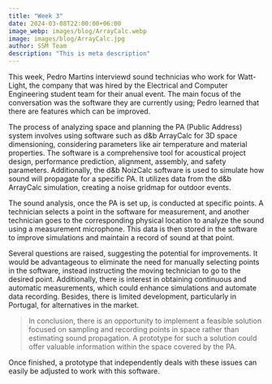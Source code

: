 ```yaml
---
title: "Week 3"
date: 2024-03-08T22:00:00+06:00
image_webp: images/blog/ArrayCalc.webp
image: images/blog/ArrayCalc.jpg
author: SSM Team
description: "This is meta description"
---
```


This week, Pedro Martins interviewd sound technicias who work for Watt-Light, the company that was hired by the Electrical and Computer Engineering student team for their anual event. The main focus of the conversation was the software they are currently using; Pedro learned that there are features which can be improved.

The process of analyzing space and planning the PA (Public Address) system involves using software such as d&b ArrayCalc for 3D space dimensioning, considering parameters like air temperature and material properties. The software is a comprehensive tool for acoustical project design, performance prediction, alignment, assembly, and safety parameters.
Additionally, the d&b NoizCalc software is used to simulate how sound will propagate for a specific PA. It utilizes data from the d&b ArrayCalc simulation, creating a noise gridmap for outdoor events.

The sound analysis, once the PA is set up, is conducted at specific points. A technician selects a point in the software for measurement, and another technician goes to the corresponding physical location to analyze the sound using a measurement microphone. This data is then stored in the software to improve simulations and maintain a record of sound at that point.

Several questions are raised, suggesting the potential for improvements. It would be advantageous to eliminate the need for manually selecting points in the software, instead instructing the moving technician to go to the desired point. Additionally, there is interest in obtaining continuous and automatic measurements, which could enhance simulations and automate data recording. Besides, there is limited development, particularly in Portugal, for alternatives in the market. 

> In conclusion, there is an opportunity to implement a feasible solution focused on sampling and recording points in space rather than estimating sound propagation. A prototype for such a solution could offer valuable information within the space covered by the PA.

Once finished, a prototype that independently deals with these issues can easily be adjusted to work with this software. 
